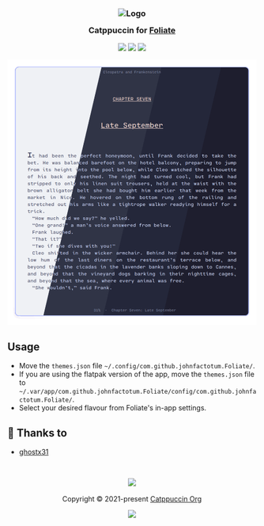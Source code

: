 <h3 align="center">
	<img src="https://raw.githubusercontent.com/catppuccin/catppuccin/main/assets/logos/exports/1544x1544_circle.png" width="100" alt="Logo"/><br/>
	<img src="https://raw.githubusercontent.com/catppuccin/catppuccin/main/assets/misc/transparent.png" height="30" width="0px"/>
	Catppuccin for <a href="https://johnfactotum.github.io/foliate/"/>Foliate</a>
	<img src="https://raw.githubusercontent.com/catppuccin/catppuccin/main/assets/misc/transparent.png" height="30" width="0px"/>
</h3>

<p align="center">
	<a href="https://github.com/catppuccin/foliate/stargazers"><img src="https://img.shields.io/github/stars/catppuccin/foliate?colorA=363a4f&colorB=b7bdf8&style=for-the-badge"></a>
	<a href="https://github.com/catppuccin/foliate/issues"><img src="https://img.shields.io/github/issues/catppuccin/foliate?colorA=363a4f&colorB=f5a97f&style=for-the-badge"></a>
	<a href="https://github.com/catppuccin/foliate/contributors"><img src="https://img.shields.io/github/contributors/catppuccin/foliate?colorA=363a4f&colorB=a6da95&style=for-the-badge"></a>
</p>

<p align="center">
	<img src="https://raw.githubusercontent.com/catppuccin/foliate/main/assets/screenshot.webp"/>
</p>

## Usage

- Move the `themes.json` file `~/.config/com.github.johnfactotum.Foliate/`. 
- If you are using the flatpak version of the app, move the `themes.json` file to `~/.var/app/com.github.johnfactotum.Foliate/config/com.github.johnfactotum.Foliate/`.
- Select your desired flavour from Foliate's in-app settings. 

## 💝 Thanks to

- [ghostx31](https://github.com/ghostx31)

&nbsp;

<p align="center">
	<img src="https://raw.githubusercontent.com/catppuccin/catppuccin/main/assets/footers/gray0_ctp_on_line.svg?sanitize=true" />
</p>

<p align="center">
	Copyright &copy; 2021-present <a href="https://github.com/catppuccin" target="_blank">Catppuccin Org</a>
</p>

<p align="center">
	<a href="https://github.com/catppuccin/catppuccin/blob/main/LICENSE"><img src="https://img.shields.io/static/v1.svg?style=for-the-badge&label=License&message=MIT&logoColor=d9e0ee&colorA=363a4f&colorB=b7bdf8"/></a>
</p>
